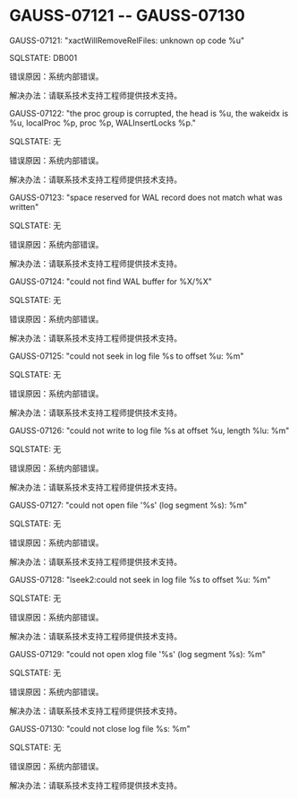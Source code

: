 # GAUSS-07121 -- GAUSS-07130<a name="ZH-CN_TOPIC_0302073725"></a>

GAUSS-07121: "xactWillRemoveRelFiles: unknown op code %u"

SQLSTATE: DB001

错误原因：系统内部错误。

解决办法：请联系技术支持工程师提供技术支持。

GAUSS-07122: "the proc group is corrupted, the head is %u, the wakeidx is %u, localProc %p, proc %p, WALInsertLocks %p."

SQLSTATE: 无

错误原因：系统内部错误。

解决办法：请联系技术支持工程师提供技术支持。

GAUSS-07123: "space reserved for WAL record does not match what was written"

SQLSTATE: 无

错误原因：系统内部错误。

解决办法：请联系技术支持工程师提供技术支持。

GAUSS-07124: "could not find WAL buffer for %X/%X"

SQLSTATE: 无

错误原因：系统内部错误。

解决办法：请联系技术支持工程师提供技术支持。

GAUSS-07125: "could not seek in log file %s to offset %u: %m"

SQLSTATE: 无

错误原因：系统内部错误。

解决办法：请联系技术支持工程师提供技术支持。

GAUSS-07126: "could not write to log file %s at offset %u, length %lu: %m"

SQLSTATE: 无

错误原因：系统内部错误。

解决办法：请联系技术支持工程师提供技术支持。

GAUSS-07127: "could not open file '%s' \(log segment %s\): %m"

SQLSTATE: 无

错误原因：系统内部错误。

解决办法：请联系技术支持工程师提供技术支持。

GAUSS-07128: "lseek2:could not seek in log file %s to offset %u: %m"

SQLSTATE: 无

错误原因：系统内部错误。

解决办法：请联系技术支持工程师提供技术支持。

GAUSS-07129: "could not open xlog file '%s' \(log segment %s\): %m"

SQLSTATE: 无

错误原因：系统内部错误。

解决办法：请联系技术支持工程师提供技术支持。

GAUSS-07130: "could not close log file %s: %m"

SQLSTATE: 无

错误原因：系统内部错误。

解决办法：请联系技术支持工程师提供技术支持。


